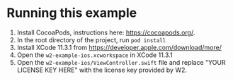 # Running this example

1. Install CocoaPods, instructions here: https://cocoapods.org/.
2. In the root directory of the project, run `pod install`
3. Install XCode 11.3.1 from https://developer.apple.com/download/more/
4. Open the `w2-example-ios.xcworkspace` in XCode 11.3.1
5. Open the `w2-example-ios/ViewController.swift` file and replace "YOUR LICENSE KEY HERE" with the license key provided by W2.